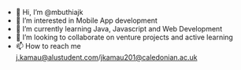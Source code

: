 - 👋 Hi, I’m @mbuthiajk
- 👀 I’m interested in Mobile App development
- 🌱 I’m currently learning Java, Javascript and Web Development
- 💞️ I’m looking to collaborate on venture projects and active learning
- 📫 How to reach me j.kamau@alustudent.com/jkamau201@caledonian.ac.uk

<!---
mbuthiajk/mbuthiajk is a ✨ special ✨ repository because its `README.md` (this file) appears on your GitHub profile.
You can click the Preview link to take a look at your changes.
--->
